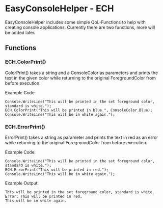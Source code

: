 # EasyConsoleHelper - ECH

EasyConsoleHelper includes some simple QoL-Functions to help with creating console applications. Currently there are two functions, more will be added later.

## Functions

### ECH.ColorPrint()
ColorPrint() takes a string and a ConsoleColor as parameters and prints the text in the given color while returning to the original ForegroundColor from before execution.

Example Code:

```
Console.WriteLine("This will be printed in the set foreground color, standard is white.");
ECH.ColorPrint("This will be printed in blue.", ConsoleColor.Blue);
Console.WriteLine("This will be in white again.");
```

### ECH.ErrorPrint()
ErrorPrint() takes a string as parameter and prints the text in red as an error while returning to the original ForegroundColor from before execution.

Example Code:

```
Console.WriteLine("This will be printed in the set foreground color, standard is white.");
ECH.ErrorPrint("This will be printed in red.");
Console.WriteLine("This will be in white again.");
```

Example Output:

```
This will be printed in the set foreground color, standard is white.
Error: This will be printed in red.
This will be in white again.
```

